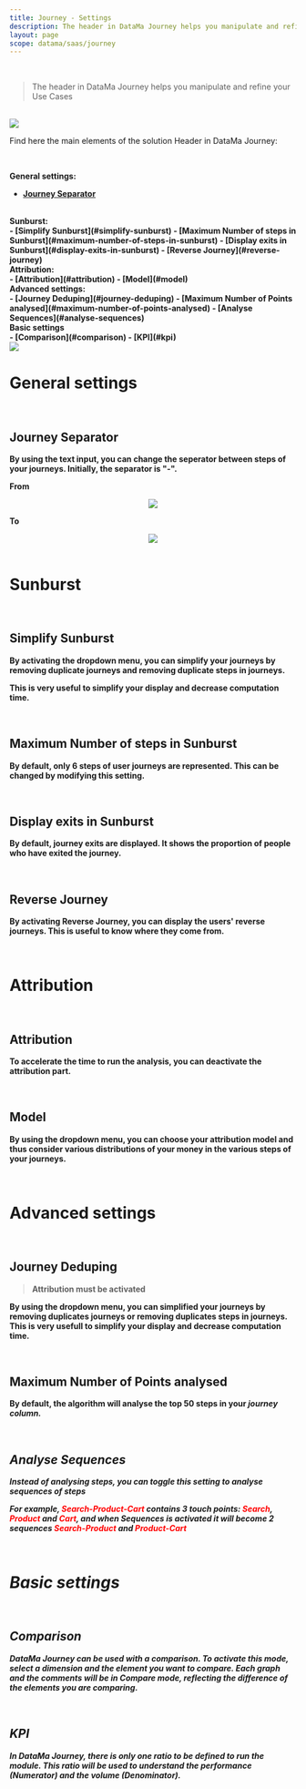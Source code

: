 ```yaml
---
title: Journey - Settings
description: The header in DataMa Journey helps you manipulate and refine your Use Cases
layout: page
scope: datama/saas/journey
---
```


<br>

> The header in DataMa Journey helps you manipulate and refine your Use Cases

<br>

<img src="{{site.url}}/{{site.baseurl}}/core_app/new/journey/interface/images/journey_header.jpg">

<br>

Find here the main elements of the solution Header in DataMa Journey:

<br>

<b>General settings:<b><br>
- [Journey Separator](#journey-separator)

<br>
<b>Sunburst:<b><br>
- [Simplify Sunburst](#simplify-sunburst)
- [Maximum Number of steps in Sunburst](#maximum-number-of-steps-in-sunburst)
- [Display exits in Sunburst](#display-exits-in-sunburst)
- [Reverse Journey](#reverse-journey)

<br>
<b>Attribution:<b><br>
- [Attribution](#attribution)
- [Model](#model)

<br>
<b>Advanced settings:<b><br>
- [Journey Deduping](#journey-deduping)
- [Maximum Number of Points analysed](#maximum-number-of-points-analysed)
- [Analyse Sequences](#analyse-sequences)

<br>
<b>Basic settings<b><br>
- [Comparison](#comparison)
- [KPI](#kpi)

<br>

<img src="{{site.url}}/{{site.baseurl}}/core_app/new/journey/interface/images/journey_settings.jpg">

<br/>

# <b>General settings<b>
<br>

## Journey Separator

By using the text input, you can change the seperator between steps of your journeys. Initially, the separator is "-".

**From**

<center> <img src="{{site.url}}/{{site.baseurl}}/core_app/new/journey/interface/images/journey_separator_from.png"/></center>

**To**

<center> <img src="{{site.url}}/{{site.baseurl}}/core_app/new/journey/interface/images/journey_separator_to.png"/></center>

<br>

# <b>Sunburst<b>
<br>

## Simplify Sunburst

By activating the dropdown menu, you can simplify your journeys by removing duplicate journeys and removing duplicate steps in journeys.

This is very useful to simplify your display and decrease computation time.

<br>

## Maximum Number of steps in Sunburst

By default, only 6 steps of user journeys are represented. This can be changed by modifying this setting.

<br>

## Display exits in Sunburst

By default, journey exits are displayed. It shows the proportion of people who have exited the journey.

<br>

## Reverse Journey

By activating Reverse Journey, you can display the users' reverse journeys. This is useful to know where they come from.

<br>

# <b>Attribution<b>
<br>

## Attribution

To accelerate the time to run the analysis, you can deactivate the attribution part.

<br>

## Model

By using the dropdown menu, you can choose your attribution model and thus consider various distributions of your money in the various steps of your journeys.

<br>

# <b>Advanced settings<b>
<br>

## Journey Deduping

>Attribution must be activated

By using the dropdown menu, you can simplified your journeys by removing duplicates journeys or removing duplicates steps in journeys.
This is very usefull to simplify your display and decrease computation time.

<br>

## Maximum Number of Points analysed

By default, the algorithm will analyse the top 50 steps in your <i>journey</is> column.

<br>

## Analyse Sequences

Instead of analysing steps, you can toggle this setting to analyse sequences of steps

For example, <span style="color:red">Search-Product-Cart</span> contains 3 touch points: <span style="color:red">Search</span>, <span style="color:red">Product</span> and <span style="color:red">Cart</span>, and when <i>Sequences<i> is activated it will become 2 sequences <span style="color:red">Search-Product</span> and <span style="color:red">Product-Cart</span>

<br>

# <b>Basic settings<b>
<br>

## Comparison

DataMa Journey can be used with a comparison. To activate this mode, select a dimension and the element you want to compare. Each graph and the comments will be in Compare mode, reflecting the difference of the elements you are comparing.

<br>

## KPI

In DataMa Journey, there is only one ratio to be defined to run the module. This ratio will be used to understand the performance (Numerator) and the volume (Denominator).
